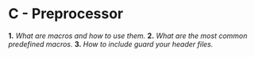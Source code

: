 # C - Preprocessor
**1.** *What are macros and how to use them.*
**2.** *What are the most common predefined macros.*
**3.** *How to include guard your header files.*
